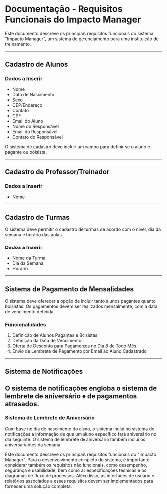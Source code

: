 # Documentação - Requisitos Funcionais do Impacto Manager

Este documento descreve os principais requisitos funcionais do sistema "Impacto Manager", um sistema de gerenciamento para uma instituição de treinamento.

---

## Cadastro de Alunos

### Dados a Inserir

- Nome
- Data de Nascimento
- Sexo
- CEP/Endereço
- Contato
- CPF
- Email do Aluno
- Nome do Responsável
- Email do Responsável
- Contato do Responsável

O sistema de cadastro deve incluir um campo para definir se o aluno é pagante ou bolsista.

---

## Cadastro de Professor/Treinador

### Dados a Inserir

- Nome
---

## Cadastro de Turmas

O sistema deve permitir o cadastro de turmas de acordo com o nível, dia da semana e horário das aulas.

### Dados a Inserir

- Nome da Turma
- Dia da Semana
- Horário
---

## Sistema de Pagamento de Mensalidades

O sistema deve oferecer a opção de incluir tanto alunos pagantes quanto bolsistas. Os pagamentos devem ser realizados mensalmente, com a data de vencimento definida.

### Funcionalidades

1. Definição de Alunos Pagantes e Bolsistas
2. Definição da Data de Vencimento
3. Oferta de Desconto para Pagamentos no Dia 8 de Todo Mês
4. Envio de Lembrete de Pagamento por Email ao Aluno Cadastrado
---

## Sistema de Notificações

O sistema de notificações engloba o sistema de lembrete de aniversário e de pagamentos atrasados.
---

### Sistema de Lembrete de Aniversário

Com base no dia de nascimento do aluno, o sistema inclui no sistema de notificações a informação de que um aluno específico fará aniversário no dia seguinte. O sistema de lembrete de aniversário também inclui os aniversariantes da semana.

Este documento descreve os principais requisitos funcionais do "Impacto Manager". Para o desenvolvimento completo do sistema, é importante considerar também os requisitos não funcionais, como desempenho, segurança e usabilidade, bem como as especificações técnicas e os diagramas de fluxo de processos. Além disso, as interfaces de usuário e relatórios associados a esses requisitos devem ser implementados para fornecer uma solução completa.
